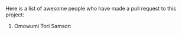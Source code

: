 Here is a list of awesome people who have made a pull request to this project:

1. Omowumi Tori Samson